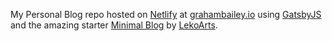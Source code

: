 My Personal Blog repo hosted on [Netlify](http://netlify.com/) at [grahambailey.io](https://grahambailey.io) using [GatsbyJS](https://www.gatsbyjs.org/) and the amazing starter [Minimal Blog](https://www.gatsbyjs.org/starters/LekoArts/gatsby-starter-minimal-blog/) by [LekoArts](https://www.lekoarts.de/).
